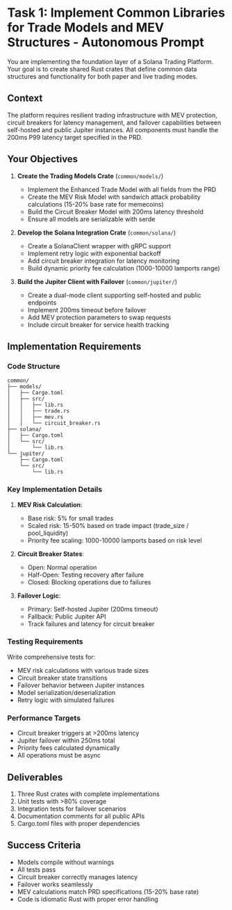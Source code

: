 # Task 1: Implement Common Libraries for Trade Models and MEV Structures - Autonomous Prompt

You are implementing the foundation layer of a Solana Trading Platform. Your goal is to create shared Rust crates that define common data structures and functionality for both paper and live trading modes.

## Context

The platform requires resilient trading infrastructure with MEV protection, circuit breakers for latency management, and failover capabilities between self-hosted and public Jupiter instances. All components must handle the 200ms P99 latency target specified in the PRD.

## Your Objectives

1. **Create the Trading Models Crate** (`common/models/`)
   - Implement the Enhanced Trade Model with all fields from the PRD
   - Create the MEV Risk Model with sandwich attack probability calculations (15-20% base rate for memecoins)
   - Build the Circuit Breaker Model with 200ms latency threshold
   - Ensure all models are serializable with serde

2. **Develop the Solana Integration Crate** (`common/solana/`)
   - Create a SolanaClient wrapper with gRPC support
   - Implement retry logic with exponential backoff
   - Add circuit breaker integration for latency monitoring
   - Build dynamic priority fee calculation (1000-10000 lamports range)

3. **Build the Jupiter Client with Failover** (`common/jupiter/`)
   - Create a dual-mode client supporting self-hosted and public endpoints
   - Implement 200ms timeout before failover
   - Add MEV protection parameters to swap requests
   - Include circuit breaker for service health tracking

## Implementation Requirements

### Code Structure
```
common/
├── models/
│   ├── Cargo.toml
│   ├── src/
│   │   ├── lib.rs
│   │   ├── trade.rs
│   │   ├── mev.rs
│   │   └── circuit_breaker.rs
├── solana/
│   ├── Cargo.toml
│   └── src/
│       └── lib.rs
└── jupiter/
    ├── Cargo.toml
    └── src/
        └── lib.rs
```

### Key Implementation Details

1. **MEV Risk Calculation**:
   - Base risk: 5% for small trades
   - Scaled risk: 15-50% based on trade impact (trade_size / pool_liquidity)
   - Priority fee scaling: 1000-10000 lamports based on risk level

2. **Circuit Breaker States**:
   - Open: Normal operation
   - Half-Open: Testing recovery after failure
   - Closed: Blocking operations due to failures

3. **Failover Logic**:
   - Primary: Self-hosted Jupiter (200ms timeout)
   - Fallback: Public Jupiter API
   - Track failures and latency for circuit breaker

### Testing Requirements

Write comprehensive tests for:
- MEV risk calculations with various trade sizes
- Circuit breaker state transitions
- Failover behavior between Jupiter instances
- Model serialization/deserialization
- Retry logic with simulated failures

### Performance Targets

- Circuit breaker triggers at >200ms latency
- Jupiter failover within 250ms total
- Priority fees calculated dynamically
- All operations must be async

## Deliverables

1. Three Rust crates with complete implementations
2. Unit tests with >80% coverage
3. Integration tests for failover scenarios
4. Documentation comments for all public APIs
5. Cargo.toml files with proper dependencies

## Success Criteria

- Models compile without warnings
- All tests pass
- Circuit breaker correctly manages latency
- Failover works seamlessly
- MEV calculations match PRD specifications (15-20% base rate)
- Code is idiomatic Rust with proper error handling